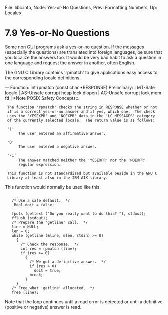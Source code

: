 File: libc.info,  Node: Yes-or-No Questions,  Prev: Formatting Numbers,  Up: Locales

7.9 Yes-or-No Questions
=======================

Some non GUI programs ask a yes-or-no question.  If the messages
(especially the questions) are translated into foreign languages, be
sure that you localize the answers too.  It would be very bad habit to
ask a question in one language and request the answer in another, often
English.

   The GNU C Library contains 'rpmatch' to give applications easy access
to the corresponding locale definitions.

 -- Function: int rpmatch (const char *RESPONSE)
     Preliminary: | MT-Safe locale | AS-Unsafe corrupt heap lock dlopen
     | AC-Unsafe corrupt lock mem fd | *Note POSIX Safety Concepts::.

     The function 'rpmatch' checks the string in RESPONSE whether or not
     it is a correct yes-or-no answer and if yes, which one.  The check
     uses the 'YESEXPR' and 'NOEXPR' data in the 'LC_MESSAGES' category
     of the currently selected locale.  The return value is as follows:

     '1'
          The user entered an affirmative answer.

     '0'
          The user entered a negative answer.

     '-1'
          The answer matched neither the 'YESEXPR' nor the 'NOEXPR'
          regular expression.

     This function is not standardized but available beside in the GNU C
     Library at least also in the IBM AIX library.

This function would normally be used like this:

       ...
       /* Use a safe default.  */
       _Bool doit = false;

       fputs (gettext ("Do you really want to do this? "), stdout);
       fflush (stdout);
       /* Prepare the 'getline' call.  */
       line = NULL;
       len = 0;
       while (getline (&line, &len, stdin) >= 0)
         {
           /* Check the response.  */
           int res = rpmatch (line);
           if (res >= 0)
             {
               /* We got a definitive answer.  */
               if (res > 0)
                 doit = true;
               break;
             }
         }
       /* Free what 'getline' allocated.  */
       free (line);

   Note that the loop continues until a read error is detected or until
a definitive (positive or negative) answer is read.

